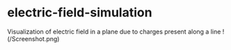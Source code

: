# electric-field-simulation
Visualization of electric field in a plane due to charges present along a line
!(/Screenshot.png)
